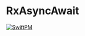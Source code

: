 # RxAsyncAwait

[![SwiftPM](https://img.shields.io/badge/SPM-supported-DE5C43.svg?style=flat)](https://swift.org/package-manager/)
